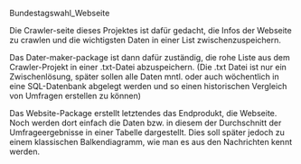 Bundestagswahl_Webseite

Die Crawler-seite dieses Projektes ist dafür gedacht, die Infos der Webseite zu crawlen und die wichtigsten Daten in einer List zwischenzuspeichern.

Das Dater-maker-package ist dann dafür zuständig, die rohe Liste aus dem Crawler-Projekt in einer .txt-Datei abzuspeichern.
(Die .txt Datei ist nur ein Zwischenlösung, später sollen alle Daten mntl. oder auch wöchentlich in eine SQL-Datenbank abgelegt werden und so einen historischen Vergleich von Umfragen erstellen zu können)

Das Website-Package erstellt letztendes das Endprodukt, die Webseite. Noch werden dort einfach die Daten bzw. in diesem der Durchschnitt der Umfrageergebnisse in einer Tabelle dargestellt. Dies soll später jedoch zu einem klassischen Balkendiagramm, wie man es aus den Nachrichten kennt werden.
